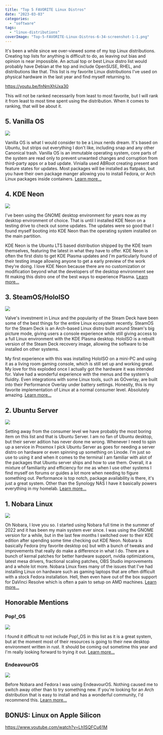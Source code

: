 ```yaml
---
title: "Top 5 FAVORITE Linux Distros"
date: "2023-03-03"
categories: 
  - "software"
tags: 
  - "linux-distributions"
coverImage: "Top-5-FAVORITE-Linux-Distros-6-34-screenshot-1-1.png"
---
```


It's been a while since we over-viewed some of my top Linux distributions. Creating top lists for anything is difficult to do, as leaving out bias and opinion is near impossible. An actual top or best Linux distro list would probably have Debian at the top and include OpenSUSE, RHEL, and distributions like that. This list is my favorite Linux distributions I've used on physical hardware in the last year and find myself returning to.

https://youtu.be/fnNmXhUxa30

This will not be ranked necessarily from least to most favorite, but I will rank it from least to most time spent using the distribution. When it comes to ranking, that will be about it.

## 5\. Vanilla OS

![](images/Vanilla-OS.png)

Vanilla OS is what I would consider to be a Linux nerds dream. It's based on Ubuntu, but strips out everything I don't like, including snap and any other Canonical trash. Vanilla OS is an immutable operating system, core parts of the system are read only to prevent unwanted changes and corruption from third-party apps or a bad update. Vinialla used ABRoot creating present and feature states for updates. Most packages will be installed as flatpaks, but you have their own package manger allowing you to install Fedora, or Arch Linux packages inside containers. [Learn more...](https://documentation.vanillaos.org/?ref=techhut.tv)

## 4\. KDE Neon

![](images/KDE-Neon.png)

I've been using the GNOME desktop environment for years now as my desktop environment of choice. That is until I installed KDE Neon on a testing drive to check out some updates. The updates were so good that I found myself booting into KDE Neon than the operating system installed on the main partition.

KDE Neon is the Ubuntu LTS based distribution shipped by the KDE team themselves, featuring the latest in what they have to offer. KDE Neon is often the first disto to get KDE Plasma updates and I'm particularly found of their testing image allowing anyone to get a early preview of the work they're doing. I love KDE Neon because there are no customization or modification beyond what the developers of the desktop environment see fit making this distro one of the best ways to experience Plasma. [Learn more...](https://neon.kde.org/faq?ref=techhut.tv)

## 3\. SteamOS/HoloISO

![](images/SteamOS-HoloISO.png)

Valve's investment in Linux and the popularity of the Steam Deck have been some of the best things for the entire Linux ecosystem recently. SteamOS for the Steam Deck is an Arch-based Linux distro built around Steam's big picture mode, giving users a console experience while still giving access to a full Linux environment with the KDE Plasma desktop. HoloISO is a rebuilt version of the Steam Deck recovery image, allowing the software to be installed on other systems.

My first experience with this was installing HoloISO on a mini-PC and using it as a living room gaming console, which is still set up and working great. My love for this exploded once I actually got the hardware it was intended for. Valve had a wonderful experience with the menus and the system's fluidity. Even integrations with some Linux tools, such as GOverlay, are built into their Performance Overlay under battery settings. Honestly, this is my favorite implementation of Linux at a normal consumer level. Absolutely amazing. [Learn more...](https://github.com/theVakhovskeIsTaken/holoiso?ref=techhut.tv)

## 2\. Ubuntu Server

![](images/Ubuntu-Server.png)

Setting away from the consumer level we have probably the most boring item on this list and that is Ubuntu Server. I am no fan of Ubuntu desktop, but their server adition has never done me wrong. Whenever I need to spin up a service in Proxmox I pick Ubuntu Server as goes for needing a server distro on hardware or even spinning up something on Linode. I'm just so use to using it and when it comes to the terminal I am familiar with alot of the packages that Ubuntu server ships and how to use them. Overall, it a mixture of familiarity and efficiency for me as when I use other systems I find myself on forums or guides a lot more when needing to figure something out. Performance is top notch, package availability is there, it's just a great system. Other than the Synology NAS I have it basically powers everything in my homelab. [Learn more...](https://ubuntu.com/download/server?ref=techhut.tv)

## 1\. Nobara Linux

![](images/Nobara-Linux.png)

Oh Nobara, I love you so. I started using Nobara full time in the summer of 2022 and it has been my main system ever since. I was using the GNOME version for a while, but in the last few months I switched over to their KDE edition after spending some time checking out KDE Neon. Nobara is basically Fedora (my favorite desktop os) but with a bunch of tweaks and improvements that really do make a difference in what I do. There are a bunch of kernal patches for better hardware support, nvidia optimizations, latest mesa drivers, fractional scaling patches, OBS Studio improvements and a whole lot more. Nobara Linux fixes many of the issues that I've had installing Linux on hardware such as gaming laptops that are often difficult with a stock Fedora installation. Hell, then even have out of the box support for DaVinci Resolve which is often a pain to setup on AMD machines. [Learn more...](https://nobaraproject.org/?ref=techhut.tv)

## Honorable Mentions

### Pop!\_OS

![](images/Pop_OS.png)

I found it difficult to not include Pop!\_OS in this list as it is a great system, but at the moment most of their resources is going to their new desktop environment written in rust. It should be coming out sometime this year and I'm really looking forward to trying it out. [Learn more...](https://blog.system76.com/post/more-on-cosmic-de-to-kick-off-2023?ref=techhut.tv)

### EndeavourOS

![](images/EndeavourOS.png)

Before Nobara and Fedora I was using EndeavourOS. Nothing caused me to switch away other than to try something new. If you're looking for an Arch distribution that is easy to install and has a wonderful community, I'd recommend this. [Learn more...](https://endeavouros.com/download/?ref=techhut.tv)

## BONUS: Linux on Apple Silicon

https://www.youtube.com/watch?v=Lh1SQFCu61M
